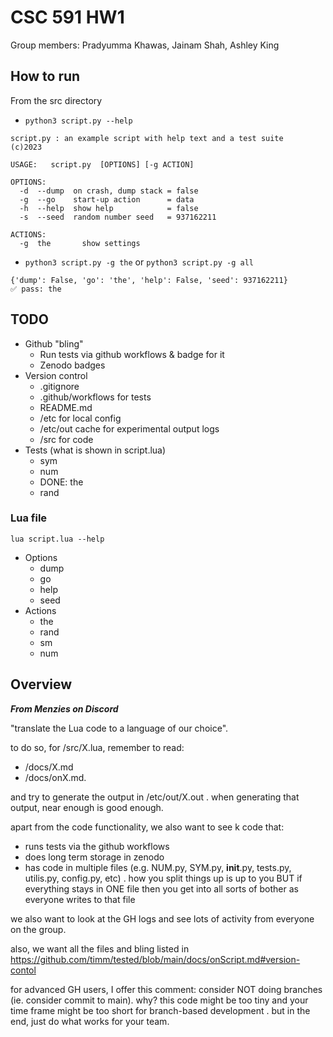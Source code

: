 
# CSC 591 HW1

Group members: Pradyumma Khawas, Jainam Shah, Ashley King

## How to run

From the src directory
- `python3 script.py --help`
```
script.py : an example script with help text and a test suite
(c)2023

USAGE:   script.py  [OPTIONS] [-g ACTION]

OPTIONS:
  -d  --dump  on crash, dump stack = false
  -g  --go    start-up action      = data
  -h  --help  show help            = false
  -s  --seed  random number seed   = 937162211

ACTIONS:
  -g  the       show settings
```
- `python3 script.py -g the` or `python3 script.py -g all`
```
{'dump': False, 'go': 'the', 'help': False, 'seed': 937162211}
✅ pass: the
```

## TODO

- Github "bling"
    - Run tests via github workflows & badge for it
    - Zenodo badges
- Version control
    - .gitignore
    - .github/workflows for tests
    - README.md
    - /etc for local config
    - /etc/out cache for experimental output logs
    - /src for code
- Tests (what is shown in script.lua)
    - sym
    - num
    - DONE: the
    - rand

### Lua file

`lua script.lua --help`
- Options
    - dump
    - go
    - help
    - seed
- Actions
    - the
    - rand
    - sm
    - num

## Overview
**_From Menzies on Discord_** 

"translate the Lua code to a language of our choice". 

to do so, for /src/X.lua, remember to read:
-  /docs/X.md 
-  /docs/onX.md. 

and try to generate the output in /etc/out/X.out .  when generating that output, near enough is good enough. 

apart from the code functionality, we also want to see  k code that:
- runs tests via the github workflows
- does long term storage in zenodo
- has code in multiple files (e.g. NUM.py, SYM.py, __init__.py, tests.py, utilis.py, config.py, etc) . how you split things up is up to you BUT if everything stays in ONE file then you get into all sorts of bother as everyone writes to that file

we also want to look at the GH logs and see lots of activity from everyone on the group. 

also, we want all the files and bling listed in https://github.com/timm/tested/blob/main/docs/onScript.md#version-contol

for advanced GH users, I offer this comment: consider NOT doing branches (ie. consider commit to main). why? this code  might be too tiny and your time frame might be  too short for branch-based development . but in the end, just do what works for your team. 
